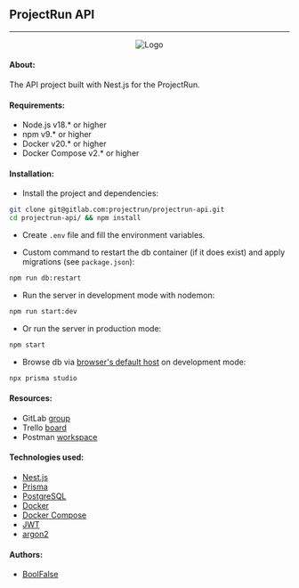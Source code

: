 
## ProjectRun API

---

<div style="text-align: center">
    <img src="https://drive.google.com/uc?id=11GOe2SHmc2LsGw81MDGvzoFrFPXoV48C" alt="Logo">
</div>

#### About:

The API project built with Nest.js for the ProjectRun.



#### Requirements:

- Node.js v18.* or higher
- npm v9.* or higher
- Docker v20.* or higher
- Docker Compose v2.* or higher



#### Installation:

- Install the project and dependencies:
```bash
git clone git@gitlab.com:projectrun/projectrun-api.git
cd projectrun-api/ && npm install
```

- Create `.env` file and fill the environment variables.

- Custom command to restart the db container (if it does exist) and apply migrations (see `package.json`):
```bash
npm run db:restart
```

- Run the server in development mode with nodemon:
```bash
npm run start:dev
```

- Or run the server in production mode:
```bash
npm start
```

- Browse db via [browser's default host](http://localhost:5555) on development mode:
```bash
npx prisma studio
```



#### Resources:

- GitLab [group](https://gitlab.com/projectrun)
- Trello [board](https://trello.com/b/SsjxwCku/projectrun-backend)
- Postman [workspace](https://go.postman.co/workspace/4c1f641c-e02c-4aa5-b636-565308855c75)



#### Technologies used:

- [Nest.js](https://nestjs.com/)
- [Prisma](https://www.prisma.io/)
- [PostgreSQL](https://www.postgresql.org/)
- [Docker](https://www.docker.com/)
- [Docker Compose](https://docs.docker.com/compose/)
- [JWT](https://jwt.io/)
- [argon2](https://www.npmjs.com/package/argon2)



#### Authors:

- [BoolFalse](https://boolfalse.com)
